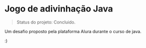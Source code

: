 # Jogo de adivinhação Java

> Status do projeto: Concluido.

Um desafio proposto pela plataforma Alura durante o curso de java.

:)

